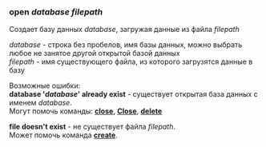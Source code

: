 ### **open** *database* *filepath*  
Создает базу данных *database*, загружая данные из файла *filepath*  
  
*database* - строка без пробелов, имя базы данных, можно выбрать любое не занятое другой
открытой базой данных  
*filepath* - имя существующего файла, из которого загрузятся данные в базу  

Возможные ошибки:  
**database '*database*' already exist** - существует открытая база
данных с именем *database*.  
Могут помочь команды: **[close](./close.md)**, **[Close](./Close.md)**, **[delete](./delete.md)**  
  
**file doesn't exist** - не существует файла *filepath*.  
Может помочь команда **[create](./create.md)**.
